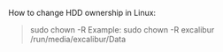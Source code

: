 How to change HDD ownership in Linux:
>sudo chown -R <username> <path to mount point>
>Example: sudo chown -R excalibur /run/media/excalibur/Data
